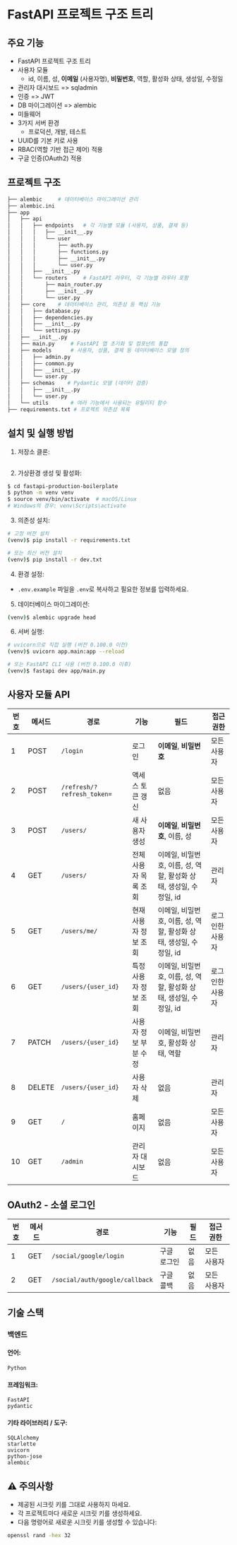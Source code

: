 # FastAPI 프로젝트 구조 트리

## 주요 기능
* FastAPI 프로젝트 구조 트리
* 사용자 모듈
    - id, 이름, 성, **이메일** (사용자명), **비밀번호**, 역할, 활성화 상태, 생성일, 수정일
* 관리자 대시보드 => sqladmin
* 인증 => JWT
* DB 마이그레이션 => alembic
* 미들웨어
* 3가지 서버 환경
    - 프로덕션, 개발, 테스트
* UUID를 기본 키로 사용
* RBAC(역할 기반 접근 제어) 적용
* 구글 인증(OAuth2) 적용

## 프로젝트 구조
```sh
├── alembic     # 데이터베이스 마이그레이션 관리
├── alembic.ini
├── app
│   ├── api
│   │   ├── endpoints   # 각 기능별 모듈 (사용자, 상품, 결제 등)
│   │   │   ├── __init__.py
│   │   │   └── user
│   │   │       ├── auth.py
│   │   │       ├── functions.py
│   │   │       ├── __init__.py
│   │   │       └── user.py
│   │   ├── __init__.py
│   │   └── routers     # FastAPI 라우터, 각 기능별 라우터 포함
│   │       ├── main_router.py
│   │       ├── __init__.py
│   │       └── user.py
│   ├── core    # 데이터베이스 관리, 의존성 등 핵심 기능
│   │   ├── database.py
│   │   ├── dependencies.py
│   │   ├── __init__.py
│   │   └── settings.py
│   ├── __init__.py
│   ├── main.py     # FastAPI 앱 초기화 및 컴포넌트 통합
│   ├── models      # 사용자, 상품, 결제 등 데이터베이스 모델 정의
│   │   ├── admin.py
│   │   ├── common.py
│   │   ├── __init__.py
│   │   └── user.py
│   ├── schemas    # Pydantic 모델 (데이터 검증)
│   │   ├── __init__.py
│   │   └── user.py
│   └── utils       # 여러 기능에서 사용되는 유틸리티 함수
├── requirements.txt # 프로젝트 의존성 목록
```

## 설치 및 실행 방법

1. 저장소 클론:
```sh

```

2. 가상환경 생성 및 활성화:
```sh
$ cd fastapi-production-boilerplate
$ python -m venv venv
$ source venv/bin/activate  # macOS/Linux
# Windows의 경우: venv\Scripts\activate
```

3. 의존성 설치:
```sh
# 고정 버전 설치
(venv)$ pip install -r requirements.txt

# 또는 최신 버전 설치
(venv)$ pip install -r dev.txt
```

4. 환경 설정:
- `.env.example` 파일을 `.env`로 복사하고 필요한 정보를 입력하세요.

5. 데이터베이스 마이그레이션:
```sh
(venv)$ alembic upgrade head
```

6. 서버 실행:
```sh
# uvicorn으로 직접 실행 (버전 0.100.0 이전)
(venv)$ uvicorn app.main:app --reload

# 또는 FastAPI CLI 사용 (버전 0.100.0 이후)
(venv)$ fastapi dev app/main.py
```

## 사용자 모듈 API
| 번호 | 메서드 | 경로 | 기능 | 필드 | 접근 권한 | 
|------|--------|------|------|------|-----------|
| 1 | POST | `/login` | 로그인 | **이메일**, **비밀번호** | 모든 사용자 |
| 2 | POST | `/refresh/?refresh_token=` | 액세스 토큰 갱신 | 없음 | 모든 사용자 |
| 3 | POST | `/users/` | 새 사용자 생성 | **이메일**, **비밀번호**, 이름, 성 | 모든 사용자 |
| 4 | GET | `/users/` | 전체 사용자 목록 조회 | 이메일, 비밀번호, 이름, 성, 역할, 활성화 상태, 생성일, 수정일, id | 관리자 |
| 5 | GET | `/users/me/` | 현재 사용자 정보 조회 | 이메일, 비밀번호, 이름, 성, 역할, 활성화 상태, 생성일, 수정일, id | 로그인한 사용자 |
| 6 | GET | `/users/{user_id}` | 특정 사용자 정보 조회 | 이메일, 비밀번호, 이름, 성, 역할, 활성화 상태, 생성일, 수정일, id | 로그인한 사용자 |
| 7 | PATCH | `/users/{user_id}` | 사용자 정보 부분 수정 | 이메일, 비밀번호, 활성화 상태, 역할 | 관리자 |
| 8 | DELETE | `/users/{user_id}` | 사용자 삭제 | 없음 | 관리자 |
| 9 | GET | `/` | 홈페이지 | 없음 | 모든 사용자 |
| 10 | GET | `/admin` | 관리자 대시보드 | 없음 | 모든 사용자 |

## OAuth2 - 소셜 로그인
| 번호 | 메서드 | 경로 | 기능 | 필드 | 접근 권한 | 
|------|--------|------|------|------|-----------|
| 1 | GET | `/social/google/login` | 구글 로그인 | 없음 | 모든 사용자 |
| 2 | GET | `/social/auth/google/callback` | 구글 콜백 | 없음 | 모든 사용자 |

## 기술 스택
### 백엔드
#### 언어:
    Python

#### 프레임워크:
    FastAPI
    pydantic
	
#### 기타 라이브러리 / 도구:
    SQLAlchemy
    starlette
    uvicorn
    python-jose
    alembic

## ⚠️ 주의사항
* 제공된 시크릿 키를 그대로 사용하지 마세요.
* 각 프로젝트마다 새로운 시크릿 키를 생성하세요.
* 다음 명령어로 새로운 시크릿 키를 생성할 수 있습니다:
```sh
openssl rand -hex 32
```

